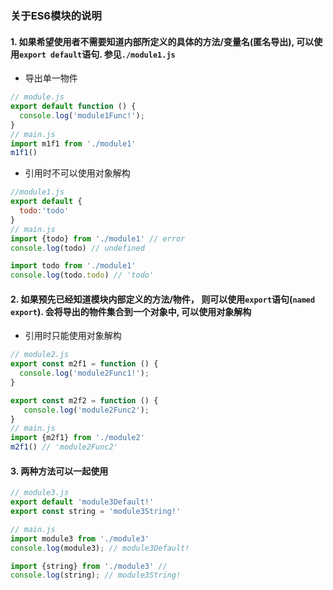 ### 关于ES6模块的说明

#### 1. 如果希望使用者不需要知道内部所定义的具体的方法/变量名(匿名导出), 可以使用`export default`语句. 参见`./module1.js`
 - 导出单一物件
 ```javascript
 // module.js
 export default function () {
   console.log('module1Func!');
 }
 // main.js
 import m1f1 from './module1'
 m1f1()
 ```
 - 引用时不可以使用对象解构
 ```javascript
 //module1.js
 export default {
   todo:'todo'
 }
 // main.js
 import {todo} from './module1' // error
 console.log(todo) // undefined

 import todo from './module1'
 console.log(todo.todo) // 'todo'
 ```

#### 2. 如果预先已经知道模块内部定义的方法/物件， 则可以使用`export`语句(`named export`). 会将导出的物件集合到一个对象中, 可以使用对象解构
 - 引用时只能使用对象解构
 ```javascript
 // module2.js
 export const m2f1 = function () {
   console.log('module2Func1!');
 }

 export const m2f2 = function () {
    console.log('module2Func2');
 }
 // main.js
 import {m2f1} from './module2'
 m2f1() // 'module2Func2'
 ```

#### 3. 两种方法可以一起使用
 ```javascript
 // module3.js
 export default 'module3Default!'
 export const string = 'module3String!'

 // main.js
 import module3 from './module3'
 console.log(module3); // module3Default!

 import {string} from './module3' //
 console.log(string); // module3String!
 ```
